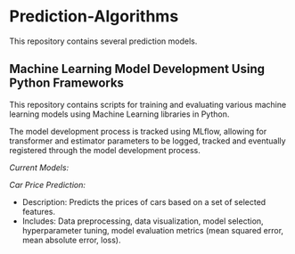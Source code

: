 # Prediction-Algorithms

This repository contains several prediction models.

## Machine Learning Model Development Using Python Frameworks

This repository contains scripts for training and evaluating various machine learning models using Machine Learning libraries in Python.

The model development process is tracked using MLflow, allowing for transformer and estimator parameters to be logged, tracked and eventually registered through the model development process.  

*Current Models:*

*Car Price Prediction:*  

* Description: Predicts the prices of cars based on a set of selected features.  
* Includes: Data preprocessing, data visualization, model selection, hyperparameter tuning, model evaluation metrics (mean squared error, mean absolute error, loss).
